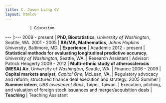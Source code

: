 ```yaml
---
title: C. Jason Liang CV
layout: htmlcv
---
```


               | Education
---            |:---
2009 - present | **PhD, Biostatistics**, *University of Washington*, Seattle, WA.
2001 - 2005    | **BA/MA, Mathematics**, *Johns Hopkins University*, Baltimore, MD.
               | **Experience**
               | Academic
2012 - present | **Statistical methods for evaluating longitudinal predictive accuracy**, *University of Washington*, Seattle, WA.
               | Research Assistant
               | Advisor: Patrick Heagerty
2009 - 2012    | **Multi-ethnic study of atherosclerosis (MESA) Air**, *University of Washington*, Seattle, WA.
               | Finance
2006 - 2009    | **Capital markets analyst**, *Capital One*, McLean, VA.
               | Regulatory advocacy and reform; structured finance deal execution and strategy.
2005 Summer    | **Summer intern**, *UBS Investment Bank*, Taipei, Taiwan.
               | Execution, pitching, and valuation of foreign stock issuances and merger/acquisition deals
               | **Teaching**
               | Teaching Assistant